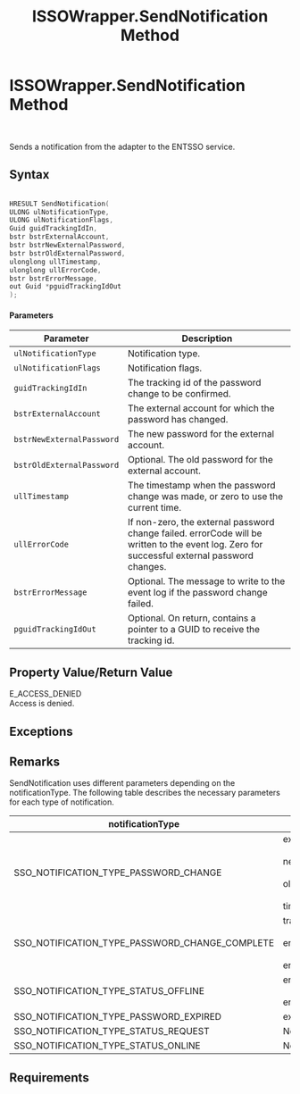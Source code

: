 ﻿---
title: ISSOWrapper.SendNotification Method
TOCTitle: ISSOWrapper.SendNotification Method
ms:assetid: ac203b80-31eb-4dcf-9bc3-3f8221566502
ms:mtpsurl: https://msdn.microsoft.com/library/Aa705152(v=BTS.80)
ms:contentKeyID: 51530402
ms.date: 08/30/2017
mtps_version: v=BTS.80
dev_langs:
- c++
---

# ISSOWrapper.SendNotification Method

 

Sends a notification from the adapter to the ENTSSO service.

## Syntax

``` c++
  
HRESULT SendNotification(  
ULONG ulNotificationType,   
ULONG ulNotificationFlags,   
Guid guidTrackingIdIn,   
bstr bstrExternalAccount,   
bstr bstrNewExternalPassword,   
bstr bstrOldExternalPassword,   
ulonglong ullTimestamp,   
ulonglong ullErrorCode,   
bstr bstrErrorMessage,   
out Guid *pguidTrackingIdOut  
);  
```

#### Parameters

<table>
<thead>
<tr class="header">
<th>Parameter</th>
<th>Description</th>
</tr>
</thead>
<tbody>
<tr class="odd">
<td><code>ulNotificationType</code></td>
<td>Notification type.</td>
</tr>
<tr class="even">
<td><code>ulNotificationFlags</code></td>
<td>Notification flags.</td>
</tr>
<tr class="odd">
<td><code>guidTrackingIdIn</code></td>
<td>The tracking id of the password change to be confirmed.</td>
</tr>
<tr class="even">
<td><code>bstrExternalAccount</code></td>
<td>The external account for which the password has changed.</td>
</tr>
<tr class="odd">
<td><code>bstrNewExternalPassword</code></td>
<td>The new password for the external account.</td>
</tr>
<tr class="even">
<td><code>bstrOldExternalPassword</code></td>
<td>Optional. The old password for the external account.</td>
</tr>
<tr class="odd">
<td><code>ullTimestamp</code></td>
<td>The timestamp when the password change was made, or zero to use the current time.</td>
</tr>
<tr class="even">
<td><code>ullErrorCode</code></td>
<td>If non-zero, the external password change failed. errorCode will be written to the event log. Zero for successful external password changes.</td>
</tr>
<tr class="odd">
<td><code>bstrErrorMessage</code></td>
<td>Optional. The message to write to the event log if the password change failed.</td>
</tr>
<tr class="even">
<td><code>pguidTrackingIdOut</code></td>
<td>Optional. On return, contains a pointer to a GUID to receive the tracking id.</td>
</tr>
</tbody>
</table>


## Property Value/Return Value

E\_ACCESS\_DENIED  
Access is denied.

## Exceptions

## Remarks

SendNotification uses different parameters depending on the notificationType. The following table describes the necessary parameters for each type of notification.

<table>
<thead>
<tr class="header">
<th>notificationType</th>
<th>Parameters</th>
</tr>
</thead>
<tbody>
<tr class="odd">
<td>SSO_NOTIFICATION_TYPE_PASSWORD_CHANGE</td>
<td>externalAccount<br />
<br />
newExternalPassword<br />
<br />
oldExternalPassword<br />
<br />
timestamp</td>
</tr>
<tr class="even">
<td>SSO_NOTIFICATION_TYPE_PASSWORD_CHANGE_COMPLETE</td>
<td>trackingIdIn<br />
<br />
errorCode<br />
<br />
errorMessage</td>
</tr>
<tr class="odd">
<td>SSO_NOTIFICATION_TYPE_STATUS_OFFLINE</td>
<td>errorCode<br />
<br />
errorMessage</td>
</tr>
<tr class="even">
<td>SSO_NOTIFICATION_TYPE_PASSWORD_EXPIRED</td>
<td>externalAccount</td>
</tr>
<tr class="odd">
<td>SSO_NOTIFICATION_TYPE_STATUS_REQUEST</td>
<td>None</td>
</tr>
<tr class="even">
<td>SSO_NOTIFICATION_TYPE_STATUS_ONLINE</td>
<td>None</td>
</tr>
</tbody>
</table>


## Requirements

